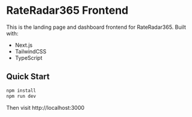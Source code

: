 # RateRadar365 Frontend

This is the landing page and dashboard frontend for RateRadar365. Built with:

- Next.js
- TailwindCSS
- TypeScript

## Quick Start

```bash
npm install
npm run dev
```

Then visit http://localhost:3000
